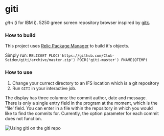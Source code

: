 # giti
*git-i* (i for IBM i). 5250 green screen repository browser inspired by [gitk](https://git-scm.com/docs/gitk).

### How to build

This project uses [Relic Package Manager](https://github.com/OSSILE/RelicPackageManager) to build it's objects.

Simply run: `RELICGET PLOC('https://github.com/Club-Seiden/giti/archive/master.zip') PDIR('giti-master') PNAME(QTEMP)`

### How to use

1. Change your currect directory to an IFS location which is a git repository
2. Run `GITI` in your interactive job.

The display has three columns: the commit author, date and message. There is only a single entry field in the program at the moment, which is the 'file' field. You can enter in a file within the repository in which you would like to find the commits for. Currently, the option parameter for each commit does not function.

![Using giti on the giti repo](http://i.imgur.com/RKApXjU.png)
